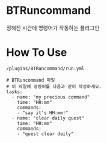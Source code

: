 # BTRuncommand
정해진 시간에 명령어가 작동하는 플러그인

# How To Use
```
/plugins/BTRuncommand/run.yml
```
```
# BTRuncommand 파일
# 이 파일에 명령어를 다음과 같이 작성하세요.
tasks:
  - name: "my precious command"
    time: "HH:mm"
    commands:
    - "say it's HH:mm!"
  - name: "clear daily quest"
    time: "HH:mm"
    commands:
    - "quest clear daily"
```
